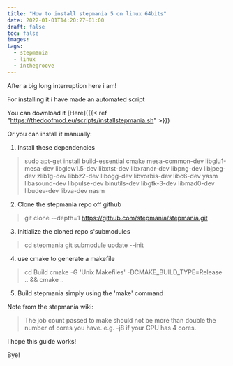 ```yaml
---
title: "How to install stepmania 5 on linux 64bits"
date: 2022-01-01T14:20:27+01:00
draft: false
toc: false
images:
tags:
  - stepmania
  - linux
  - inthegroove
---
```

After a big long interruption here i am!

For installing it i have made an automated script

You can download it [Here]({{< ref "https://thedoofmod.eu/scripts/installstepmania.sh" >}})

Or you can install it manually:

1. Install these dependencies

>sudo apt-get install build-essential cmake mesa-common-dev libglu1-mesa-dev libglew1.5-dev libxtst-dev libxrandr-dev libpng-dev libjpeg-dev zlib1g-dev libbz2-dev libogg-dev libvorbis-dev libc6-dev yasm libasound-dev libpulse-dev binutils-dev libgtk-3-dev libmad0-dev libudev-dev libva-dev nasm

2. Clone the stepmania repo off github

>git clone --depth=1 https://github.com/stepmania/stepmania.git

3. Initialize the cloned repo s'submodules

>cd stepmania
>git submodule update --init

4. use cmake to generate a makefile

>cd Build
>cmake -G 'Unix Makefiles' -DCMAKE_BUILD_TYPE=Release .. && cmake ..

5. Build stepmania simply using the 'make' command

Note from the stepmania wiki:

>The job count passed to make should not be more than double the number of cores you have.
>e.g. -j8 if your CPU has 4 cores.

I hope this guide works!

Bye!
